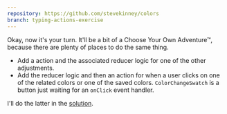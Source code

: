 ```yaml
---
repository: https://github.com/stevekinney/colors
branch: typing-actions-exercise
---
```


Okay, now it's your turn. It'll be a bit of a Choose Your Own Adventure™, because there are plenty of places to do the same thing.

- Add a action and the associated reducer logic for one of the other adjustments.
- Add the reducer logic and then an action for when a user clicks on one of the related colors or one of the saved colors. `ColorChangeSwatch` is a button just waiting for an `onClick` event handler.

I'll do the latter in the [solution](Typing%20actions%20and%20reducers,%20a%20solution.md).